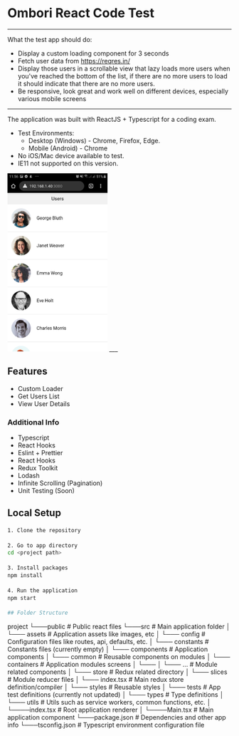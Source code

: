 # Ombori React Code Test
___

What the test app should do:

* Display a custom loading component for 3 seconds
* Fetch user data from https://reqres.in/
* Display those users in a scrollable view that lazy loads more users when you've reached the bottom of the list, if there are no more users to load it should indicate that there are no more users.
* Be responsive, look great and work well on different devices, especially various mobile screens
___

The application was built with ReactJS + Typescript for a coding exam.
  - Test Environments:
      - Desktop (Windows) - Chrome, Firefox, Edge.
      - Mobile (Android) - Chrome
  - No iOS/Mac device available to test.
  - IE11 not supported on this version.

<img src="screenshots/user-list.jpg" height="400"/>
___

## Features
  - Custom Loader
  - Get Users List
  - View User Details

### Additional Info
  - Typescript
  - React Hooks
  - Eslint + Prettier
  - React Hooks
  - Redux Toolkit
  - Lodash
  - Infinite Scrolling (Pagination)
  - Unit Testing (Soon)
  
## Local Setup
```bash
1. Clone the repository

2. Go to app directory
cd <project path>

3. Install packages
npm install

4. Run the application
npm start

## Folder Structure
```
project
└───public                                  # Public react files
└───src                                     # Main application folder
│   └─── assets                             # Application assets like images, etc
│   └─── config                             # Configuration files like routes, api, defaults, etc.
│   └─── constants                          # Constants files (currently empty)
│   └─── components                         # Application components
│          └─── common                      # Reusable components on modules
│          └─── containers                  # Application modules screens
│             └─── <Module>
│                   └─── ...<components>    # Module related components
│   └─── store                              # Redux related directory
│       └─── slices                         # Module reducer files
│       └─── index.tsx                      # Main redux store definition/compiler
│   └─── styles                             # Reusable styles
│   └─── tests                              # App test definitions (currently not updated)
│   └─── types                              # Type definitions
│   └─── utils                              # Utils such as service workers, common functions, etc.
│   └────index.tsx                          # Root application renderer
│   └────Main.tsx                           # Main application component
└───package.json                            # Dependencies and other app info
└───tsconfig.json                           # Typescript environment configuration file
```
